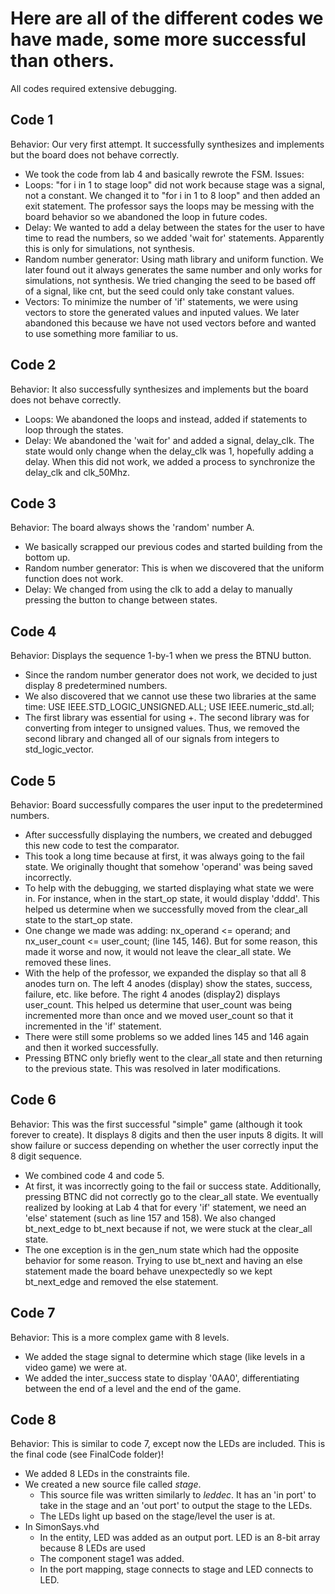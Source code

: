 # Here are all of the different codes we have made, some more successful than others.
All codes required extensive debugging.

## Code 1
Behavior: Our very first attempt. It successfully synthesizes and implements but the board does not behave correctly.
- We took the code from lab 4 and basically rewrote the FSM.
Issues:
- Loops: "for i in 1 to stage loop" did not work because stage was a signal, not a constant. We changed it to "for i in 1 to 8 loop" and then added an exit statement. The professor says the loops may be messing with the board behavior so we abandoned the loop in future codes.
- Delay: We wanted to add a delay between the states for the user to have time to read the numbers, so we added 'wait for' statements. Apparently this is only for simulations, not synthesis.
- Random number generator: Using math library and uniform function. We later found out it always generates the same number and only works for simulations, not synthesis. We tried changing the seed to be based off of a signal, like cnt, but the seed could only take constant values.
- Vectors: To minimize the number of 'if' statements, we were using vectors to store the generated values and inputed values. We later abandoned this because we have not used vectors before and wanted to use something more familiar to us.

## Code 2
Behavior: It also successfully synthesizes and implements but the board does not behave correctly.
- Loops: We abandoned the loops and instead, added if statements to loop through the states.
- Delay: We abandoned the 'wait for' and added a signal, delay_clk. The state would only change when the delay_clk was 1, hopefully adding a delay. When this did not work, we added a process to synchronize the delay_clk and clk_50Mhz.

## Code 3
Behavior: The board always shows the 'random' number A.
- We basically scrapped our previous codes and started building from the bottom up.
- Random number generator: This is when we discovered that the uniform function does not work.
- Delay: We changed from using the clk to add a delay to manually pressing the button to change between states.

## Code 4
Behavior: Displays the sequence 1-by-1 when we press the BTNU button.
- Since the random number generator does not work, we decided to just display 8 predetermined numbers.
- We also discovered that we cannot use these two libraries at the same time: USE IEEE.STD_LOGIC_UNSIGNED.ALL; USE IEEE.numeric_std.all;
- The first library was essential for using +. The second library was for converting from integer to unsigned values. Thus, we removed the second library and changed all of our signals from integers to std_logic_vector.


## Code 5
Behavior: Board successfully compares the user input to the predetermined numbers.
- After successfully displaying the numbers, we created and debugged this new code to test the comparator.
- This took a long time because at first, it was always going to the fail state. We originally thought that somehow 'operand' was being saved incorrectly.
- To help with the debugging, we started displaying what state we were in. For instance, when in the start_op state, it would display 'dddd'. This helped us determine when we successfully moved from the clear_all state to the start_op state. 
- One change we made was adding: nx_operand <= operand; and nx_user_count <= user_count; (line 145, 146). But for some reason, this made it worse and now, it would not leave the clear_all state. We removed these lines.
- With the help of the professor, we expanded the display so that all 8 anodes turn on. The left 4 anodes (display) show the states, success, failure, etc. like before. The right 4 anodes (display2) displays user_count. This helped us determine that user_count was being incremented more than once and we moved user_count so that it incremented in the 'if' statement.
- There were still some problems so we added lines 145 and 146 again and then it worked successfully.
- Pressing BTNC only briefly went to the clear_all state and then returning to the previous state. This was resolved in later modifications.

## Code 6
Behavior: This was the first successful "simple" game (although it took forever to create). It displays 8 digits and then the user inputs 8 digits. It will show failure or success depending on whether the user correctly input the 8 digit sequence.
- We combined code 4 and code 5.
- At first, it was incorrectly going to the fail or success state. Additionally, pressing BTNC did not correctly go to the clear_all state. We eventually realized by looking at Lab 4 that for every 'if' statement, we need an 'else' statement (such as line 157 and 158). We also changed bt_next_edge to bt_next because if not, we were stuck at the clear_all state.
- The one exception is in the gen_num state which had the opposite behavior for some reason. Trying to use bt_next and having an else statement made the board behave unexpectedly so we kept bt_next_edge and removed the else statement.

 ## Code 7
 Behavior: This is a more complex game with 8 levels. 
 - We added the stage signal to determine which stage (like levels in a video game) we were at.
 - We added the inter_success state to display '0AA0', differentiating between the end of a level and the end of the game.

## Code 8
Behavior: This is similar to code 7, except now the LEDs are included. This is the final code (see FinalCode folder)!
- We added 8 LEDs in the constraints file.
- We created a new source file called _stage_.
   * This source file was written similarly to _leddec_. It has an 'in port' to take in the stage and an 'out port' to output the stage to the LEDs.
   * The LEDs light up based on the stage/level the user is at.
- In SimonSays.vhd
   * In the entity, LED was added as an output port. LED is an 8-bit array because 8 LEDs are used
   * The component stage1 was added.
   * In the port mapping, stage connects to stage and LED connects to LED.
